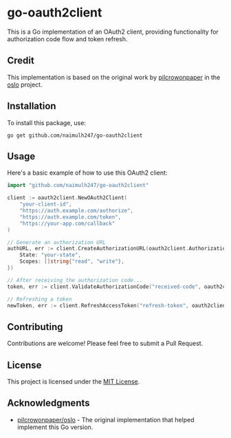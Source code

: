 # go-oauth2client

This is a Go implementation of an OAuth2 client, providing functionality for authorization code flow and token refresh.

## Credit

This implementation is based on the original work by [pilcrowonpaper](https://github.com/pilcrowonpaper) in the [oslo](https://github.com/pilcrowonpaper/oslo) project.

## Installation

To install this package, use:

```
go get github.com/naimulh247/go-oauth2client
```

## Usage

Here's a basic example of how to use this OAuth2 client:

```go
import "github.com/naimulh247/go-oauth2client"

client := oauth2client.NewOAuth2Client(
    "your-client-id",
    "https://auth.example.com/authorize",
    "https://auth.example.com/token",
    "https://your-app.com/callback"
)

// Generate an authorization URL
authURL, err := client.CreateAuthorizationURL(oauth2client.AuthorizationURLOptions{
    State: "your-state",
    Scopes: []string{"read", "write"},
})

// After receiving the authorization code...
token, err := client.ValidateAuthorizationCode("received-code", oauth2client.ValidateAuthorizationCodeOptions{})

// Refreshing a token
newToken, err := client.RefreshAccessToken("refresh-token", oauth2client.RefreshAccessTokenOptions{})
```

## Contributing

Contributions are welcome! Please feel free to submit a Pull Request.

## License

This project is licensed under the [MIT License](LICENSE).

## Acknowledgments

- [pilcrowonpaper/oslo](https://github.com/pilcrowonpaper/oslo) - The original implementation that helped implement this Go version.